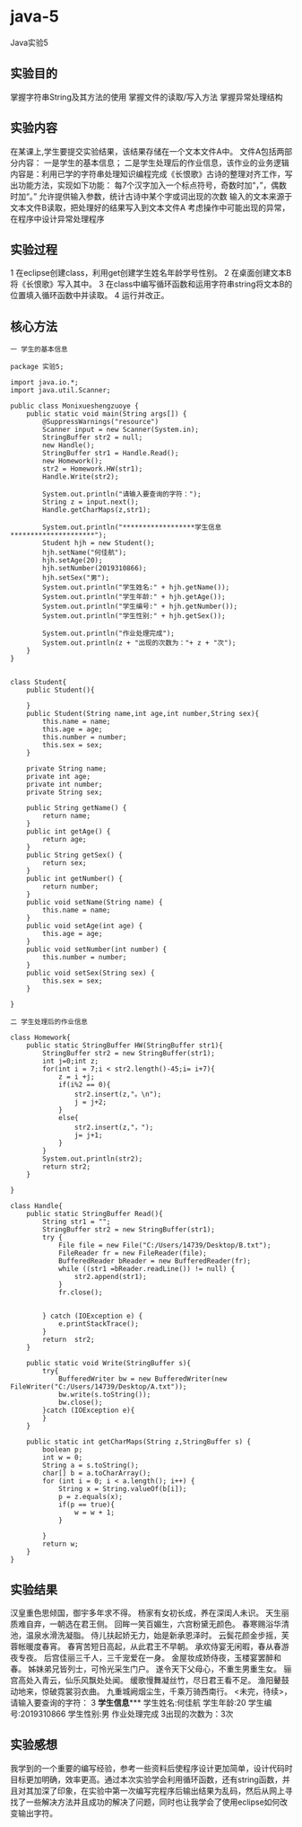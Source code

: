 # java-5
Java实验5
## 实验目的
掌握字符串String及其方法的使用
掌握文件的读取/写入方法
掌握异常处理结构
## 实验内容
在某课上,学生要提交实验结果，该结果存储在一个文本文件A中。
文件A包括两部分内容：
一是学生的基本信息；
二是学生处理后的作业信息，该作业的业务逻辑内容是：利用已学的字符串处理知识编程完成《长恨歌》古诗的整理对齐工作，写出功能方法，实现如下功能：
每7个汉字加入一个标点符号，奇数时加“，”，偶数时加“。”
允许提供输入参数，统计古诗中某个字或词出现的次数
输入的文本来源于文本文件B读取，把处理好的结果写入到文本文件A
考虑操作中可能出现的异常，在程序中设计异常处理程序


## 实验过程
1 在eclipse创建class，利用get创建学生姓名年龄学号性别。
2 在桌面创建文本B将《长恨歌》写入其中。
3 在class中编写循环函数和运用字符串string将文本B的位置填入循环函数中并读取。
4 运行并改正。
## 核心方法
```
一 学生的基本信息

package 实验5;

import java.io.*;
import java.util.Scanner;

public class Monixueshengzuoye {
    public static void main(String args[]) {
        @SuppressWarnings("resource")
		Scanner input = new Scanner(System.in);
        StringBuffer str2 = null;
        new Handle();
        StringBuffer str1 = Handle.Read();
        new Homework();
        str2 = Homework.HW(str1);
        Handle.Write(str2);

        System.out.println("请输入要查询的字符：");
        String z = input.next();
        Handle.getCharMaps(z,str1);

        System.out.println("******************学生信息*********************");
        Student hjh = new Student();
        hjh.setName("何佳航");
        hjh.setAge(20);
        hjh.setNumber(2019310866);
        hjh.setSex("男");
        System.out.println("学生姓名:" + hjh.getName());
        System.out.println("学生年龄:" + hjh.getAge());
        System.out.println("学生编号:" + hjh.getNumber());
        System.out.println("学生性别:" + hjh.getSex());

        System.out.println("作业处理完成");
        System.out.println(z + "出现的次数为："+ z + "次");
    }
}


class Student{
    public Student(){

    }
    public Student(String name,int age,int number,String sex){
        this.name = name;
        this.age = age;
        this.number = number;
        this.sex = sex;
    }

    private String name;
    private int age;
    private int number;
    private String sex;

    public String getName() {
        return name;
    }
    public int getAge() {
        return age;
    }
    public String getSex() {
        return sex;
    }
    public int getNumber() {
        return number;
    }
    public void setName(String name) {
        this.name = name;
    }
    public void setAge(int age) {
        this.age = age;
    }
    public void setNumber(int number) {
        this.number = number;
    }
    public void setSex(String sex) {
        this.sex = sex;
    }

}

二 学生处理后的作业信息

class Homework{
    public static StringBuffer HW(StringBuffer str1){
        StringBuffer str2 = new StringBuffer(str1);
        int j=0;int z;
        for(int i = 7;i < str2.length()-45;i= i+7){
            z = i +j;
            if(i%2 == 0){
                str2.insert(z,"。\n");
                j = j+2;
            }
            else{
                str2.insert(z,"，");
                j= j+1;
            }
        }
        System.out.println(str2);
        return str2;
    }

}

class Handle{
    public static StringBuffer Read(){
        String str1 = "";
        StringBuffer str2 = new StringBuffer(str1);
        try {
            File file = new File("C:/Users/14739/Desktop/B.txt");
            FileReader fr = new FileReader(file);
            BufferedReader bReader = new BufferedReader(fr);
            while ((str1 =bReader.readLine()) != null) {
                str2.append(str1);
            }
            fr.close();


        } catch (IOException e) {
            e.printStackTrace();
        }
        return  str2;
    }

    public static void Write(StringBuffer s){
        try{
            BufferedWriter bw = new BufferedWriter(new FileWriter("‪C:/Users/14739/Desktop/A.txt"));
            bw.write(s.toString());
            bw.close();
        }catch (IOException e){
        }
    }

    public static int getCharMaps(String z,StringBuffer s) {
        boolean p;
        int w = 0;
        String a = s.toString();
        char[] b = a.toCharArray();
        for (int i = 0; i < a.length(); i++) {
            String x = String.valueOf(b[i]);
            p = z.equals(x);
            if(p == true){
                w = w + 1;
            }

        }
        return w;
    }
}
```
 ## 实验结果

汉皇重色思倾国，御宇多年求不得。
杨家有女初长成，养在深闺人未识。
天生丽质难自弃，一朝选在君王侧。
回眸一笑百媚生，六宫粉黛无颜色。
春寒赐浴华清池，温泉水滑洗凝脂。
侍儿扶起娇无力，始是新承恩泽时。
云鬓花颜金步摇，芙蓉帐暖度春宵。
春宵苦短日高起，从此君王不早朝。
承欢侍宴无闲暇，春从春游夜专夜。
后宫佳丽三千人，三千宠爱在一身。
金屋妆成娇侍夜，玉楼宴罢醉和春。
姊妹弟兄皆列士，可怜光采生门户。
遂令天下父母心，不重生男重生女。
骊宫高处入青云，仙乐风飘处处闻。
缓歌慢舞凝丝竹，尽日君王看不足。
渔阳鼙鼓动地来，惊破霓裳羽衣曲。
九重城阙烟尘生，千乘万骑西南行。
<未完，待续>，
请输入要查询的字符：
3
******************学生信息*********************
学生姓名:何佳航
学生年龄:20
学生编号:2019310866
学生性别:男
作业处理完成
3出现的次数为：3次

## 实验感想
我学到的一个重要的编写经验，参考一些资料后使程序设计更加简单，设计代码时目标更加明确，效率更高。通过本次实验学会利用循环函数，还有string函数，并且对其加深了印象，在实验中第一次编写完程序后输出结果为乱码，然后从网上寻找了一些解决方法并且成功的解决了问题，同时也让我学会了使用eclipse如何改变输出字符。
